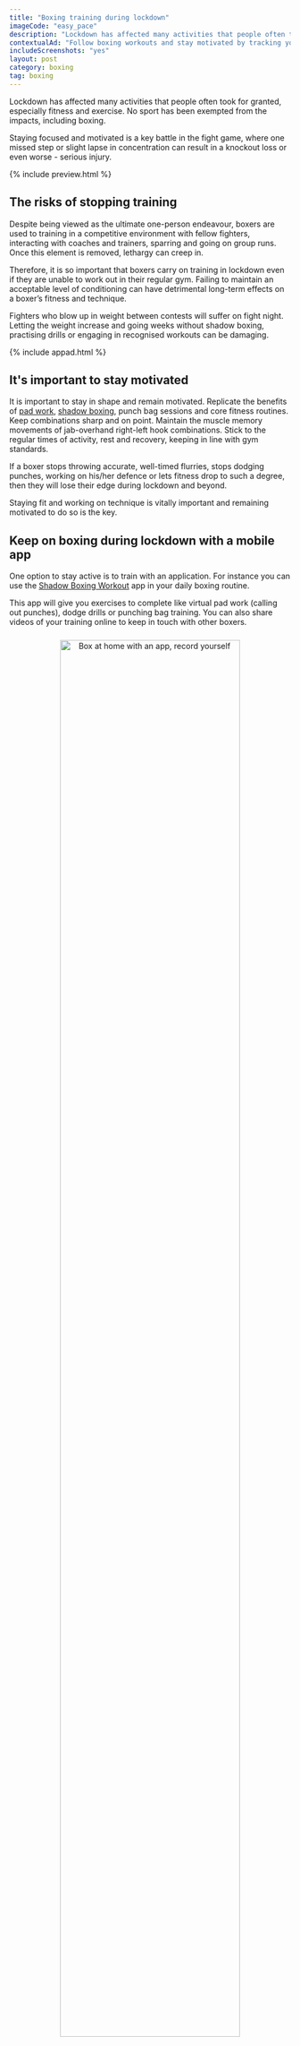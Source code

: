 ```yaml
---
title: "Boxing training during lockdown"
imageCode: "easy_pace"
description: "Lockdown has affected many activities that people often took for granted, especially fitness and exercise. No sport has been exempted from the impacts, including boxing. Staying focused and motivated is key, so let's talk about this."
contextualAd: "Follow boxing workouts and stay motivated by tracking your progress with this iPhone app."
includeScreenshots: "yes"
layout: post
category: boxing
tag: boxing
---
```


Lockdown has affected many activities that people often took for granted, especially fitness and exercise. No sport has been exempted from the impacts, including boxing. 

Staying focused and motivated is a key battle in the fight game, where one missed step or slight lapse in concentration can result in a knockout loss or even worse - serious injury. 

{% include preview.html %}

## The risks of stopping training

Despite being viewed as the ultimate one-person endeavour, boxers are used to training in a competitive environment with fellow fighters, interacting with coaches and trainers, sparring and going on group runs. Once this element is removed, lethargy can creep in.

Therefore, it is so important that boxers carry on training in lockdown even if they are unable to work out in their regular gym. Failing to maintain an acceptable level of conditioning can have detrimental long-term effects on a boxer’s fitness and technique.

Fighters who blow up in weight between contests will suffer on fight night. Letting the weight increase and going weeks without shadow boxing, practising drills or engaging in recognised workouts can be damaging.

{% include appad.html %}

## It's important to stay motivated

It is important to stay in shape and remain motivated. Replicate the benefits of [pad work][3], [shadow boxing][1], punch bag sessions and core fitness routines. Keep combinations sharp and on point. Maintain the muscle memory movements of jab-overhand right-left hook combinations. Stick to the regular times of activity, rest and recovery, keeping in line with gym standards.

If a boxer stops throwing accurate, well-timed flurries, stops dodging punches, working on his/her defence or lets fitness drop to such a degree, then they will lose their edge during lockdown and beyond. 

Staying fit and working on technique is vitally important and remaining motivated to do so is the key.

## Keep on boxing during lockdown with a mobile app

One option to stay active is to train with an application. For instance you can use the [Shadow Boxing Workout][2] app in your daily boxing routine.

This app will give you exercises to complete like virtual pad work (calling out punches), dodge drills or punching bag training. You can also share videos of your training online to keep in touch with other boxers.

<div style='text-align: center'><img src='/assets/screenshot_practice_rotated.png' style='width: 80%;margin: 10px 0px 30px 0px;' alt='Box at home with an app, record yourself'/></div>

On top of all this, the app will let you follow your progress and statistics to stay motivated even if you are stuck at home.

{% include getapp.html %}

[1]:	/importance-of-shadow-boxing/
[2]:	/
[3]:  /pad-work-boxing-reflexes/
